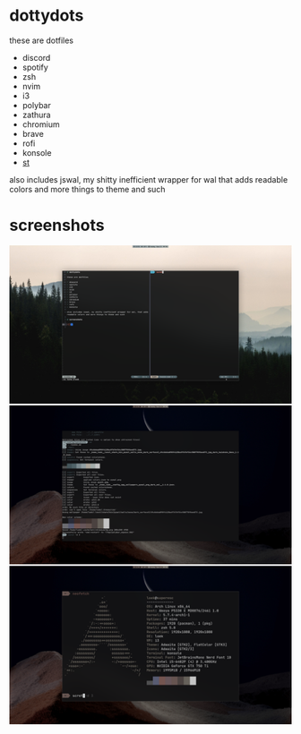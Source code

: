 # dottydots

these are dotfiles

- discord
- spotify
- zsh
- nvim
- i3
- polybar
- zathura
- chromium
- brave
- rofi
- konsole
- [st](https://github.com/lonkaars/st)

also includes jswal, my shitty inefficient wrapper for wal that adds readable colors and more things to theme and such

# screenshots

![](1.png)
![](2.png)
![](3.png)

